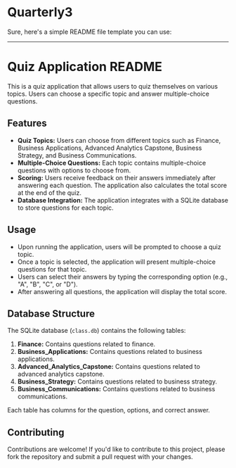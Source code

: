 # Quarterly3

Sure, here's a simple README file template you can use:

---

# Quiz Application README

This is a quiz application that allows users to quiz themselves on various topics. Users can choose a specific topic and answer multiple-choice questions.

## Features

- **Quiz Topics:** Users can choose from different topics such as Finance, Business Applications, Advanced Analytics Capstone, Business Strategy, and Business Communications.
- **Multiple-Choice Questions:** Each topic contains multiple-choice questions with options to choose from.
- **Scoring:** Users receive feedback on their answers immediately after answering each question. The application also calculates the total score at the end of the quiz.
- **Database Integration:** The application integrates with a SQLite database to store questions for each topic.

## Usage

- Upon running the application, users will be prompted to choose a quiz topic.
- Once a topic is selected, the application will present multiple-choice questions for that topic.
- Users can select their answers by typing the corresponding option (e.g., "A", "B", "C", or "D").
- After answering all questions, the application will display the total score.

## Database Structure

The SQLite database (`class.db`) contains the following tables:

1. **Finance:** Contains questions related to finance.
2. **Business_Applications:** Contains questions related to business applications.
3. **Advanced_Analytics_Capstone:** Contains questions related to advanced analytics capstone.
4. **Business_Strategy:** Contains questions related to business strategy.
5. **Business_Communications:** Contains questions related to business communications.

Each table has columns for the question, options, and correct answer.

## Contributing

Contributions are welcome! If you'd like to contribute to this project, please fork the repository and submit a pull request with your changes.
